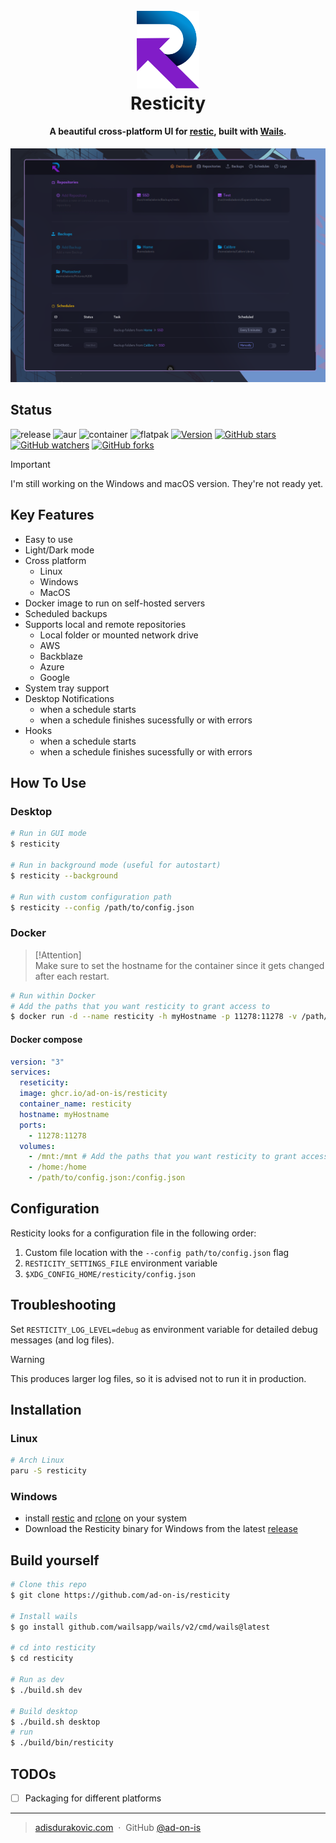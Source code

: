 <h1 align="center">
  <br>
  <a href="https://github.com/ad-on-is/resticity"><img src="./images/resticity-logo.svg" alt="Resticity" width="100"></a>
  <br>
  Resticity
  <br>
</h1>

<h4 align="center">A beautiful cross-platform UI for <a href="https://restic.readthedocs.io/en/stable/" target="_blank">restic</a>, built with <a href="https://wails.io" target="_blank">Wails</a>.</h4>

![screenshot](./images/resticity_screenshot.png)

## Status

![release](https://github.com/ad-on-is/resticity/actions/workflows/build.yml/badge.svg?branch=)
![aur](https://github.com/ad-on-is/resticity/actions/workflows/aur.yml/badge.svg?branch=)
![container](https://github.com/ad-on-is/resticity/actions/workflows/container.yml/badge.svg?branch=)
![flatpak](https://github.com/ad-on-is/resticity/actions/workflows/flatpak.yml/badge.svg?branch=)
[![Version](https://img.shields.io/github/release/ad-on-is/resticity.svg?style=flat)]()
[![GitHub stars](https://img.shields.io/github/stars/ad-on-is/resticity.svg?style=social&label=Star)](https://github.com/JonSnow/MyBadges)
[![GitHub watchers](https://img.shields.io/github/watchers/ad-on-is/resticity.svg?style=social&label=Watch)](https://github.com/JonSnow/MyBadges)
[![GitHub forks](https://img.shields.io/github/forks/ad-on-is/resticity.svg?style=social&label=Fork)](https://github.com/JonSnow/MyBadges)

> [!IMPORTANT]  
> I'm still working on the Windows and macOS version. They're not ready yet.

## Key Features

- Easy to use
- Light/Dark mode
- Cross platform
  - Linux
  - Windows
  - MacOS
- Docker image to run on self-hosted servers
- Scheduled backups
- Supports local and remote repositories
  - Local folder or mounted network drive
  - AWS
  - Backblaze
  - Azure
  - Google
- System tray support
- Desktop Notifications
  - when a schedule starts
  - when a schedule finishes sucessfully or with errors
- Hooks
  - when a schedule starts
  - when a schedule finishes sucessfully or with errors

## How To Use

### Desktop

```bash
# Run in GUI mode
$ resticity

# Run in background mode (useful for autostart)
$ resticity --background

# Run with custom configuration path
$ resticity --config /path/to/config.json
```

### Docker

> [!Attention]  
> Make sure to set the hostname for the container since it gets changed after each restart.

```bash
# Run within Docker
# Add the paths that you want resticity to grant access to
$ docker run -d --name resticity -h myHostname -p 11278:11278 -v /path/to/config.json:/config.json -v /mnt:/mnt -v /home:/home ghcr.io/ad-on-is/resticity
```

#### Docker compose

```yaml
version: "3"
services:
  reseticity:
  image: ghcr.io/ad-on-is/resticity
  container_name: resticity
  hostname: myHostname
  ports:
    - 11278:11278
  volumes:
    - /mnt:/mnt # Add the paths that you want resticity to grant access to
    - /home:/home
    - /path/to/config.json:/config.json
```

## Configuration

Resticity looks for a configuration file in the following order:

1. Custom file location with the `--config path/to/config.json` flag
2. `RESTICITY_SETTINGS_FILE` environment variable
3. `$XDG_CONFIG_HOME/resticity/config.json`

## Troubleshooting

Set `RESTICITY_LOG_LEVEL=debug` as environment variable for detailed debug messages (and log files).

> [!WARNING]  
> This produces larger log files, so it is advised not to run it in production.

## Installation

### Linux

```bash
# Arch Linux
paru -S resticity
```

### Windows

- install [restic](https://restic.readthedocs.io/en/latest/020_installation.html#windows) and [rclone](https://rclone.org/downloads/) on your system
- Download the Resticity binary for Windows from the latest [release](https://github.com/ad-on-is/resticity/releases)

## Build yourself

```bash
# Clone this repo
$ git clone https://github.com/ad-on-is/resticity

# Install wails
$ go install github.com/wailsapp/wails/v2/cmd/wails@latest

# cd into resticity
$ cd resticity

# Run as dev
$ ./build.sh dev

# Build desktop
$ ./build.sh desktop
# run
$ ./build/bin/resticity
```

## TODOs

- [ ] Packaging for different platforms

---

> [adisdurakovic.com](https://adisdurakovic.com) &nbsp;&middot;&nbsp;
> GitHub [@ad-on-is](https://github.com/ad-on-is)
